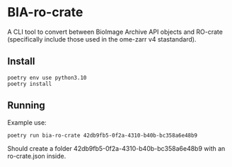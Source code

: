# BIA-ro-crate
A CLI tool to convert between BioImage Archive API objects and RO-crate (specifically include those used in the ome-zarr v4 stastandard). 


## Install
```
poetry env use python3.10
poetry install
```

## Running

Example use:
```
poetry run bia-ro-crate 42db9fb5-0f2a-4310-b40b-bc358a6e48b9   
```

Should create a folder 42db9fb5-0f2a-4310-b40b-bc358a6e48b9 with an ro-crate.json inside.